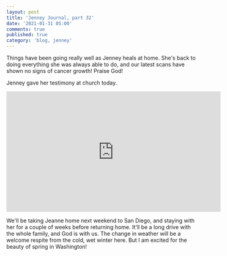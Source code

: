 ```yaml
---
layout: post
title: 'Jenney Journal, part 32'
date: '2021-01-31 05:00'
comments: true
published: true
category: 'blog, jenney'
---
```

Things have been going really well as Jenney heals at home. She's back to doing everything she was always able to do, and our latest scans have shown no signs of cancer growth! Praise God!

Jenney gave her testimony at church today.
<iframe width="560" height="315" src="https://www.youtube.com/embed/krH4g3LK1b4" frameborder="0" allow="accelerometer; autoplay; clipboard-write; encrypted-media; gyroscope; picture-in-picture" allowfullscreen></iframe>

We'll be taking Jeanne home next weekend to San Diego, and staying with her for a couple of weeks before returning home. It'll be a long drive with the whole family, and God is with us. The change in weather will be a welcome respite from the cold, wet winter here. But I am excited for the beauty of spring in Washington!
